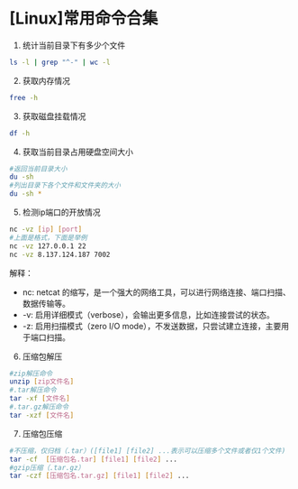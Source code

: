 # [Linux]常用命令合集


1. 统计当前目录下有多少个文件
```Bash
ls -l | grep "^-" | wc -l
```

2. 获取内存情况
```Bash
free -h
```

3. 获取磁盘挂载情况
```Bash
df -h
```

4. 获取当前目录占用硬盘空间大小
```Bash
#返回当前目录大小
du -sh
#列出目录下各个文件和文件夹的大小
du -sh *
```

5. 检测ip端口的开放情况
```Bash
nc -vz [ip] [port]
#上面是格式，下面是举例
nc -vz 127.0.0.1 22
nc -vz 8.137.124.187 7002
```
解释：
- nc: netcat 的缩写，是一个强大的网络工具，可以进行网络连接、端口扫描、数据传输等。
- -v: 启用详细模式（verbose），会输出更多信息，比如连接尝试的状态。
- -z: 启用扫描模式（zero I/O mode），不发送数据，只尝试建立连接，主要用于端口扫描。

6. 压缩包解压
```Bash
#zip解压命令
unzip [zip文件名]
#.tar解压命令
tar -xf [文件名]
#.tar.gz解压命令
tar -xzf [文件名]
```

7. 压缩包压缩
```Bash
#不压缩，仅归档（.tar）([file1] [file2] ...表示可以压缩多个文件或者仅1个文件)
tar -cf  [压缩包名.tar] [file1] [file2] ...
#gzip压缩（.tar.gz）
tar -czf [压缩包名.tar.gz] [file1] [file2] ...
```
